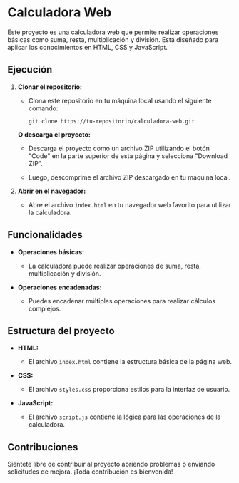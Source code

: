 # Calculadora Web

Este proyecto es una calculadora web que permite realizar operaciones básicas como suma, resta, multiplicación y división. Está diseñado para aplicar los conocimientos en HTML, CSS y JavaScript.

## Ejecución

1. **Clonar el repositorio:**
   - Clona este repositorio en tu máquina local usando el siguiente comando:
     ```
     git clone https://tu-repositorio/calculadora-web.git
     ```

   **O descarga el proyecto:**
   - Descarga el proyecto como un archivo ZIP utilizando el botón "Code" en la parte superior de esta página y selecciona "Download ZIP".

   - Luego, descomprime el archivo ZIP descargado en tu máquina local.

2. **Abrir en el navegador:**
   - Abre el archivo `index.html` en tu navegador web favorito para utilizar la calculadora.

## Funcionalidades

- **Operaciones básicas:**
  - La calculadora puede realizar operaciones de suma, resta, multiplicación y división.

- **Operaciones encadenadas:**
  - Puedes encadenar múltiples operaciones para realizar cálculos complejos.

## Estructura del proyecto

- **HTML:**
  - El archivo `index.html` contiene la estructura básica de la página web.

- **CSS:**
  - El archivo `styles.css` proporciona estilos para la interfaz de usuario.

- **JavaScript:**
  - El archivo `script.js` contiene la lógica para las operaciones de la calculadora.

## Contribuciones

Siéntete libre de contribuir al proyecto abriendo problemas o enviando solicitudes de mejora. ¡Toda contribución es bienvenida!